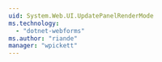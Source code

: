 ```yaml
---
uid: System.Web.UI.UpdatePanelRenderMode
ms.technology: 
  - "dotnet-webforms"
ms.author: "riande"
manager: "wpickett"
---
```

